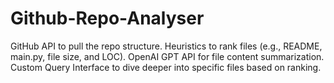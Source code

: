 # Github-Repo-Analyser
GitHub API to pull the repo structure. Heuristics to rank files (e.g., README, main.py, file size, and LOC). OpenAI GPT API for file content summarization. Custom Query Interface to dive deeper into specific files based on ranking.
